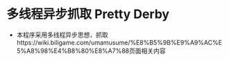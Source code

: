 # 多线程异步抓取 Pretty Derby
- 本程序采用多线程异步思想，抓取https://wiki.biligame.com/umamusume/%E8%B5%9B%E9%A9%AC%E5%A8%98%E4%B8%80%E8%A7%88页面相关内容